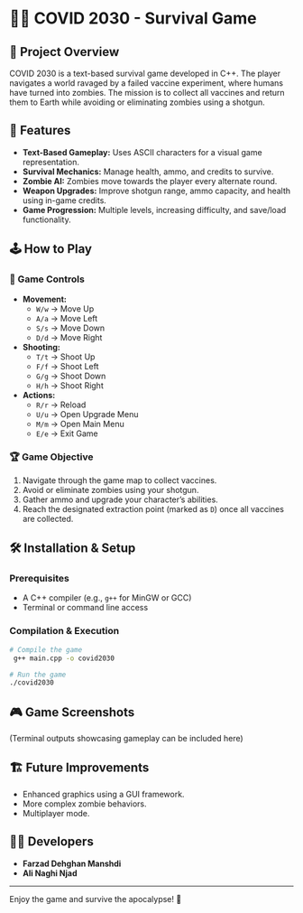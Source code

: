 # 🧟‍♂️ COVID 2030 - Survival Game

## 📌 Project Overview
COVID 2030 is a text-based survival game developed in C++. The player navigates a world ravaged by a failed vaccine experiment, where humans have turned into zombies. The mission is to collect all vaccines and return them to Earth while avoiding or eliminating zombies using a shotgun.

## 🎯 Features
- **Text-Based Gameplay:** Uses ASCII characters for a visual game representation.
- **Survival Mechanics:** Manage health, ammo, and credits to survive.
- **Zombie AI:** Zombies move towards the player every alternate round.
- **Weapon Upgrades:** Improve shotgun range, ammo capacity, and health using in-game credits.
- **Game Progression:** Multiple levels, increasing difficulty, and save/load functionality.

## 🕹️ How to Play
### 🔄 Game Controls
- **Movement:**
  - `W/w` → Move Up
  - `A/a` → Move Left
  - `S/s` → Move Down
  - `D/d` → Move Right
- **Shooting:**
  - `T/t` → Shoot Up
  - `F/f` → Shoot Left
  - `G/g` → Shoot Down
  - `H/h` → Shoot Right
- **Actions:**
  - `R/r` → Reload
  - `U/u` → Open Upgrade Menu
  - `M/m` → Open Main Menu
  - `E/e` → Exit Game

### 🏆 Game Objective
1. Navigate through the game map to collect vaccines.
2. Avoid or eliminate zombies using your shotgun.
3. Gather ammo and upgrade your character’s abilities.
4. Reach the designated extraction point (marked as `D`) once all vaccines are collected.

## 🛠️ Installation & Setup
### Prerequisites
- A C++ compiler (e.g., `g++` for MinGW or GCC)
- Terminal or command line access

### Compilation & Execution
```bash
# Compile the game
 g++ main.cpp -o covid2030

# Run the game
./covid2030
```

## 🎮 Game Screenshots
(Terminal outputs showcasing gameplay can be included here)

## 🏗️ Future Improvements
- Enhanced graphics using a GUI framework.
- More complex zombie behaviors.
- Multiplayer mode.

## 👨‍💻 Developers
- **Farzad Dehghan Manshdi**
- **Ali Naghi Njad**

---
Enjoy the game and survive the apocalypse! 🚀

